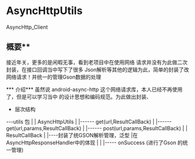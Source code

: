 # AsyncHttpUtils
AsyncHttp_Client

## 概要**
接近年关，更多的是闲暇无事，看到老项目中在使用网络
请求并没有为此做二次封装，在接口回调当中写下了很多
Json解析等其他的逻辑为此，简单的封装了改网络请求！并统一的管理Gson数据的处理

*** 介绍***
虽然说 android-async-http 这个网络请求库，本人已经不再使用了，但是可以学习当中
的设计思想和编码规范。为此做出封装、

- 层次结构

---utils 包
      |
	  |
    AsyncHttpUtils
		   |
		   |------ get(url,ResultCallBack<T>)
		   |
		   |------ get(url,params,ResultCallBack<T>)
		   |
		   |------ post(url,params,ResultCallBack<T>)
		   |
		   |
   ResultCallBack
           |
		   |----封装了统GSON解析管理，泛型<T>
		   |在 AsyncHttpResponseHandler中的体现
		                |
						|
						|----- onSuccess (进行了Gson 的统一管理)